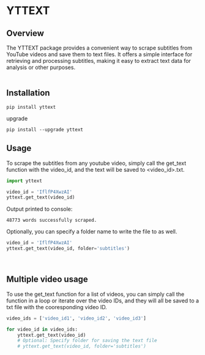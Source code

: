 # YTTEXT 

## Overview
The YTTEXT package provides a convenient way to scrape subtitles from YouTube videos and save them to text files. It offers a simple interface for retrieving and processing subtitles, making it easy to extract text data for analysis or other purposes.
<br></br>

## Installation
```
pip install yttext
```
upgrade
```
pip install --upgrade yttext
```

## Usage

To scrape the subtitles from any youtube video, simply call the get_text function with the video_id, and the text will be saved to <video_id>.txt.
```python
import yttext

video_id = 'IflfP4XwzAI'
yttext.get_text(video_id)
```
Output printed to console:
```
48773 words successfully scraped.
```
Optionally, you can specify a folder name to write the file to as well.

```python
video_id = 'IflfP4XwzAI'
yttext.get_text(video_id, folder='subtitles')
```
<br>

## Multiple video usage

To use the get_text function for a list of videos, you can simply call the function in a loop or iterate over the video IDs, and they will all be saved to a txt file with the cooresponding video ID.

```python
video_ids = ['video_id1', 'video_id2', 'video_id3']

for video_id in video_ids:
    yttext.get_text(video_id)
    # Optional: Specify folder for saving the text file
    # yttext.get_text(video_id, folder='subtitles')
```
